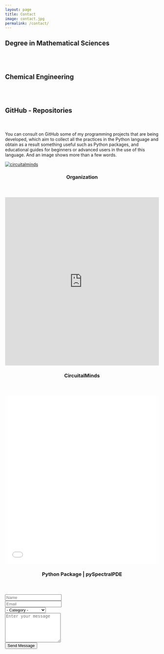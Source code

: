 ```yaml
---
layout: page
title: Contact
image: contact.jpg
permalink: /contact/
---
```


<div class="item">
  <header>
    <h2 style="text-align: left;">Degree in Mathematical Sciences</h2>
  </header>
  <div class="image fit">
    <table class="table">
    <tbody id="mathematical-sciences"></tbody>
    </table>
  </div>
</div>

<div class="item">
  <header>
    <h2 style="text-align: left;">Chemical Engineering</h2>
  </header>
  <div class="image fit">
    <table class="table">
    <tbody id="chemical-engineering"></tbody>
    </table>
  </div>
</div>


<div class="item">
  <header>
    <h2 style="text-align: left;">GitHub - Repositories</h2> 
  </header>
  <p class="image fit" id="desc-git" style="text-align: left;">
  You can consult on GitHub some of my programming projects that are being developed,
  which aim to collect all the practices in the Python language and obtain as a result 
  something useful such as Python packages, and educational guides for beginners or advanced users
  in the use of this language. And an image shows more than a few words.
  </p>
</div>

<div class="item">
<a href="https://github.com/CircuitalMinds/" class="image fit"><img src="assets/images/organization.png" alt="circuitalminds" /></a>
    <header>
      <h3>Organization    <spam class="icon-b fa-github-alt"></spam></h3>
    </header>
</div>
<div class="item">
<embed class="image fit" type="text/html" src="https://circuitalminds.github.io/" width="100%" height="550px">
    <header>
      <h3>CircuitalMinds</h3>
    </header>
</div>
<div class="item">   
<embed class="image fit" type="text/html" src="{{ site.url }}/pySpectralPDE/" width="100%" height="550px">
  <header>
    <h3>Python Package | pySpectralPDE</h3>
  </header>
</div>

<form method="post" action="/api/message">
	<div class="row uniform">
		<div class="6u 12u$(xsmall)">
			<input type="text" name="name" id="name" value="" placeholder="Name" />
		</div>
		<div class="6u$ 12u$(xsmall)">
			<input type="email" name="email" id="email" value="" placeholder="Email" />
		</div>
		<!-- Break -->
		<div class="12u$">
			<div class="select-wrapper">
				<select name="category" id="category">
					<option value="">- Category -</option>
					<option value="1">Query</option>
					<option value="2">Business</option>
					<option value="3">Human Resources</option>
				</select>
			</div>
		</div>
		<!-- Break -->
		<div class="12u$">
			<textarea name="message" id="message" placeholder="Enter your message" rows="6"></textarea>
		</div>
		<!-- Break -->
		<div class="12u$">
			<div class="actions">
				<input type="submit" value="Send Message" class="special" />
			</div>
		</div>
	</div>
</form>